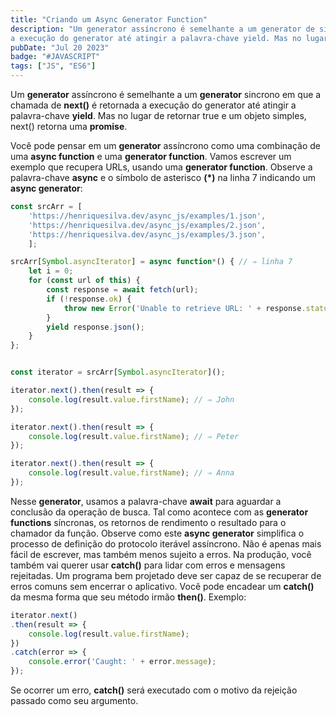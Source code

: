 ```yaml
---
title: "Criando um Async Generator Function"
description: "Um generator assíncrono é semelhante a um generator de sincrono em que a chamada de next() é retornada
a execução do generator até atingir a palavra-chave yield. Mas no lugar de retornar true e um objeto simples, next() retorna uma promise."
pubDate: "Jul 20 2023"
badge: "#JAVASCRIPT"
tags: ["JS", "ES6"]
---
```


Um <b>generator</b> assíncrono é semelhante a um <b>generator</b> sincrono em que a chamada de <b>next()</b> é retornada
a execução do generator até atingir a palavra-chave <b>yield</b>. Mas no lugar de retornar true e um objeto simples, next() retorna uma <b>promise</b>.

Você pode pensar em um <b>generator</b> assíncrono como uma combinação de uma <b>async function</b>
e uma <b>generator function</b>. Vamos escrever um exemplo que recupera URLs, usando uma <b>generator function</b>. 
Observe a palavra-chave <b>async</b> e o símbolo de asterisco <b>(*)</b> na linha 7 indicando um <b>async generator</b>:

```javascript
const srcArr = [
    'https://henriquesilva.dev/async_js/examples/1.json',
    'https://henriquesilva.dev/async_js/examples/2.json',
    'https://henriquesilva.dev/async_js/examples/3.json',
    ];

srcArr[Symbol.asyncIterator] = async function*() { // ⇒ linha 7
    let i = 0;
    for (const url of this) {
        const response = await fetch(url);
        if (!response.ok) {
            throw new Error('Unable to retrieve URL: ' + response.status);
        }
        yield response.json();
    }
};


const iterator = srcArr[Symbol.asyncIterator]();

iterator.next().then(result => {
    console.log(result.value.firstName); // ⇒ John
});

iterator.next().then(result => {
    console.log(result.value.firstName); // ⇒ Peter
});

iterator.next().then(result => {
    console.log(result.value.firstName); // ⇒ Anna
});

```

Nesse <b>generator</b>, usamos a palavra-chave <b>await</b> para aguardar a conclusão da operação de busca. 
Tal como acontece com as <b>generator functions</b> síncronas, os retornos de rendimento
o resultado para o chamador da função. Observe como este <b>async generator</b>
simplifica o processo de definição do protocolo iterável assíncrono. Não é
apenas mais fácil de escrever, mas também menos sujeito a erros.
Na produção, você também vai querer usar <b>catch()</b> para lidar com erros e mensagens rejeitadas.
Um programa bem projetado deve ser capaz de se recuperar
de erros comuns sem encerrar o aplicativo. Você pode encadear um
<b>catch()</b> da mesma forma que seu método irmão <b>then()</b>. Exemplo:

```javascript
iterator.next()
.then(result => {
    console.log(result.value.firstName);
})
.catch(error => {
    console.error('Caught: ' + error.message);
});

```
Se ocorrer um erro, <b>catch()</b> será executado com o motivo da rejeição passado como
seu argumento.